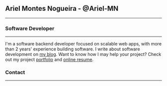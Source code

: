## Ariel Montes Nogueira - @Ariel-MN
<hr>

### Software Developer
<hr>

I'm a software backend developer focused on scalable web apps, with more than 2 years' experience building software. I write about software development on [my blog](https://montesariel.com/blog). Want to know how I may help your project? Check out my project [portfolio](https://montesariel.com/portfolio) and [online resume](https://montesariel.com/resume).

### Contact
<hr>

